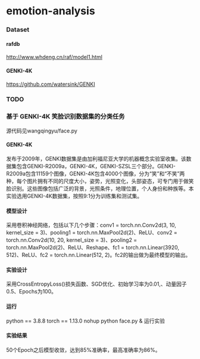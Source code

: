 # emotion-analysis

### Dataset

#### rafdb
http://www.whdeng.cn/raf/model1.html
#### GENKI-4K
https://github.com/watersink/GENKI

### TODO


### 基于 GENKI-4K 笑脸识别数据集的分类任务
  源代码见wangqingyu/face.py

#### GENKI-4K
  发布于2009年，GENKI数据集是由加利福尼亚大学的机器概念实验室收集。该数据集包含GENKI-R2009a，GENKI-4K，GENKI-SZSL三个部分。GENKI-R2009a包含11159个图像，GENKI-4K包含4000个图像，分为“笑”和“不笑”两种，每个图片拥有不同的尺度大小，姿势，光照变化，头部姿态，可专门用于做笑脸识别。这些图像包括广泛的背景，光照条件，地理位置，个人身份和种族等。本实验选用GENKI-4K数据集，按照9:1分为训练集和测试集。

#### 模型设计
  采用卷积神经网络，包括以下几个步骤：conv1 = torch.nn.Conv2d(3, 10, kernel_size = 3)、pooling1 = torch.nn.MaxPool2d(2)、ReLU、conv2 = torch.nn.Conv2d(10, 20, kernel_size = 3)、pooling2 = torch.nn.MaxPool2d(2)、ReLU、Reshape、fc1 = torch.nn.Linear(3920, 512)、ReLU、fc2 = torch.nn.Linear(512, 2)。fc2的输出做为最终模型的输出。
  
#### 实验设计
  采用CrossEntropyLoss()损失函数、SGD优化、初始学习率为0.01,、动量因子0.5、Epochs为100。
  
#### 运行
  python == 3.8.8
  torch == 1.13.0
  nohup python face.py &  运行实验

#### 实验结果
  50个Epoch之后模型收敛，达到85%准确率，最高准确率为86%。
